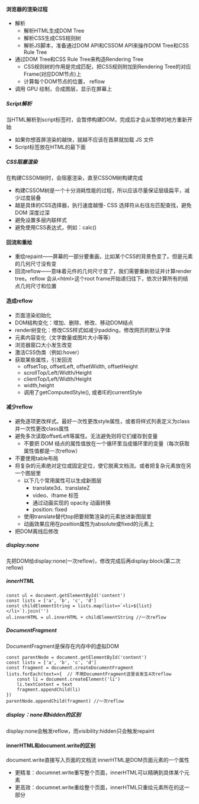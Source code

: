 #### 浏览器的渲染过程
- 解析
  - 解析HTML生成DOM Tree
  - 解析CSS生成CSS规则树
  - 解析JS脚本，准备通过DOM API和CSSOM API来操作DOM Tree和CSS Rule Tree
- 通过DOM Tree和CSS Rule Tree来构造Rendering Tree
  - CSS规则树的作用是完成匹配，把CSS规则附加到Rendering Tree的对应Frame(对应DOM节点)上
  - 计算每个DOM节点的位置， reflow
- 调用 GPU 绘制，合成图层，显示在屏幕上

##### Script解析
当HTML解析到script标签时，会暂停构建DOM，完成后才会从暂停的地方重新开始
- 如果你想首屏渲染的越快，就越不应该在首屏就加载 JS 文件
- Script标签放在HTML的最下面

##### CSS阻塞渲染
在构建CSSOM树时，会阻塞渲染，直至CSSOM树构建完成
- 构建CSSOM树是一个十分消耗性能的过程，所以应该尽量保证层级扁平，减少过度层叠
- 越是具体的CSS选择器，执行速度越慢- CSS 选择符从右往左匹配查找，避免 DOM 深度过深
- 避免设置多层内联样式
- 避免使用CSS表达式，例如：calc()

#### 回流和重绘
- 重绘repaint——屏幕的一部分要重画，比如某个CSS的背景色变了。但是元素的几何尺寸没有变
- 回流reflow——意味着元件的几何尺寸变了，我们需要重新验证并计算render tree。reflow 会从\<html\>这个root frame开始递归往下，依次计算所有的结点几何尺寸和位置

#### 造成reflow
- 页面渲染初始化
- DOM结构变化：增加、删除、修改、移动DOM结点
- render树变化：修改CSS样式如减少padding，修改网页的默认字体
- 元素内容变化（文字数量或图片大小等等）
- 浏览器窗口大小发生改变
- 激活CSS伪类（例如:hover）
- 获取某些属性，引发回流 
  - offsetTop, offsetLeft, offsetWidth, offsetHeight
  - scrollTop/Left/Width/Height
  - clientTop/Left/Width/Height
  - width,height
  - 调用了getComputedStyle(), 或者IE的currentStyle

#### 减少reflow
- 避免逐项更改样式。最好一次性更改style属性，或者将样式列表定义为class并一次性更改class属性
- 避免多次读取offsetLeft等属性。无法避免则将它们缓存到变量
  - 不要把 DOM 结点的属性值放在一个循环里当成循环里的变量（每次获取属性值都是一次reflow）
- 不要使用table布局
- 将复杂的元素绝对定位或固定定位，使它脱离文档流。或者把复杂元素放在另一个图层里
  - 以下几个常用属性可以生成新图层
    - translate3d、translateZ
    - video、iframe 标签
    - 通过动画实现的 opacity 动画转换
    - position: fixed
  - 使用translate替代top把要频繁渲染的元素放进新图层里
  - 动画效果应用在position属性为absolute或fixed的元素上
- 把DOM离线后修改
##### display:none
先把DOM给display:none(一次reflow)，修改完成后再display:block(第二次reflow)
##### innerHTML
```
const ul = document.getElementById('content')
const lists = ['a', 'b', 'c', 'd']
const childElementString = lists.map(list=>`<li>${list}</li>`).join('')
ul.innerHTML = ul.innerHTML + childElementString //一次reflow
```
##### DocumentFragment
DocumentFragment是保存在内存中的虚拟DOM
```
const parentNode = document.getElementById('content')
const lists = ['a', 'b', 'c', 'd']
const fragment = document.createDocumentFragment
lists.forEach(text=>{  // 不用DocumentFragment这里会发生4次reflow
	const li = document.createElement('li')
	li.textContent = text
	fragment.appendChild(li)
})
parentNode.appendChild(fragment) //一次reflow
```

##### display：none和hidden的区别
display:none会触发reflow，而visibility:hidden只会触发repaint

#### innerHTML和document.write的区别
document.write直接写入页面的文档流
innerHTML是DOM页面元素的一个属性
- 更精准：documnet.write重写整个页面，innerHTML可以精确到具体某个元素
- 更高效：documnet.write重绘整个页面，innerHTML只重绘元素所在的这一部分